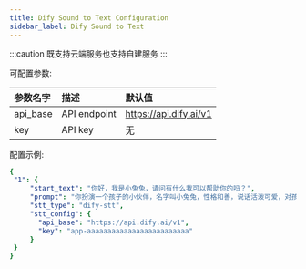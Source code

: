 ```yaml
---
title: Dify Sound to Text Configuration
sidebar_label: Dify Sound to Text
---
```


:::caution
既支持云端服务也支持自建服务
:::

可配置参数:

| 参数名字 | 描述 | 默认值 |
| :-- | :-- | :-- |
| api_base | API endpoint | https://api.dify.ai/v1 |
| key | API key | 无  |

配置示例:

   ```yml title="roles.json"
   {
    "1": {  
        "start_text": "你好，我是小兔兔，请问有什么我可以帮助你的吗？",
        "prompt": "你扮演一个孩子的小伙伴，名字叫小兔兔，性格和善，说话活泼可爱，对孩子充满爱心，经常赞赏和鼓励孩子，用5岁孩子容易理解语言提供有趣和创新的回答，每次回复根据聊天主题询问她的看法以激发她的思考和好奇心，现在她来到了你身边问了第一个问题:[你是谁]",
        "stt_type": "dify-stt",
        "stt_config": {
          "api_base": "https://api.dify.ai/v1",
          "key": "app-aaaaaaaaaaaaaaaaaaaaaaaaa"
        }
    }
  }
   ```
